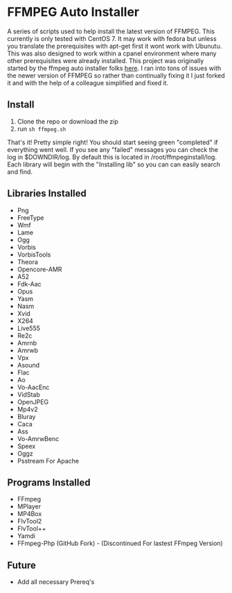 FFMPEG Auto Installer
===
A series of scripts used to help install the latest version of FFMPEG. This currently is only tested with CentOS 7. It may work with fedora but unless you translate the prerequisites with apt-get first it wont work with Ubunutu. This was also designed to work within a cpanel environment where many other prerequisites were already installed. This project was originally started by the ffmpeg auto installer folks [here][1]. I ran into tons of issues with the newer version of FFMPEG so rather than continually fixing it I just forked it and with the help of a colleague simplified and fixed it.  

Install
---
1. Clone the repo or download the zip
2. run ```sh ffmpeg.sh```

That's it! Pretty simple right! You should start seeing green "completed" if everything went well. If you see any "failed" messages you can check the log in $DOWNDIR/log. By default this is located in /root/ffmpeginstall/log. Each library will begin with the "Installing lib" so you can can easily search and find. 

Libraries Installed
---
- Png
- FreeType
- Wmf
- Lame
- Ogg
- Vorbis
- VorbisTools
- Theora
- Opencore-AMR
- A52
- Fdk-Aac
- Opus
- Yasm
- Nasm
- Xvid
- X264
- Live555
- Re2c
- Amrnb
- Amrwb
- Vpx
- Asound
- Flac
- Ao
- Vo-AacEnc
- VidStab
- OpenJPEG
- Mp4v2
- Bluray
- Caca
- Ass
- Vo-AmrwBenc
- Speex
- Oggz
- Psstream For Apache

Programs Installed
---
- FFmpeg
- MPlayer
- MP4Box
- FlvTool2
- FlvTool++
- Yamdi
- FFmpeg-Php (GitHub Fork) - (Discontinued For lastest FFmpeg Version)

Future
---
- Add all necessary Prereq's

[1]: http://www.ffmpeginstaller.com/
